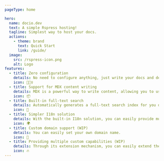 ```yaml
---
pageType: home

hero:
  name: docio.dev
  text: A simple Rspress hosting!
  tagline: Simplest way to host your docs.
  actions:
    - theme: brand
      text: Quick Start
      link: /guide/
  image:
    src: /rspress-icon.png
    alt: Logo
features:
  - title: Zero configuration
    details: No need to configure anything, just write your docs and deploy.
    icon: 🏃🏻‍♀️
  - title: Support for MDX content writing
    details: MDX is a powerful way to write content, allowing you to use React components in Markdown.
    icon: 📦
  - title: Built-in full-text search
    details: Automatically generates a full-text search index for you during construction, providing out-of-the-box full-text search capabilities.
    icon: 🎨
  - title: Simpler I18n solution
    details: With the built-in I18n solution, you can easily provide multi-language support for documents or components.
    icon: 🌍
  - title: Custom domain support (WIP)
    details: You can easily set your own domain name.
    icon: 🌈
  - title: Providing multiple custom capabilities (WIP)
    details: Through its extension mechanism, you can easily extend theme UI and build process.
    icon: 🔥
---
```

